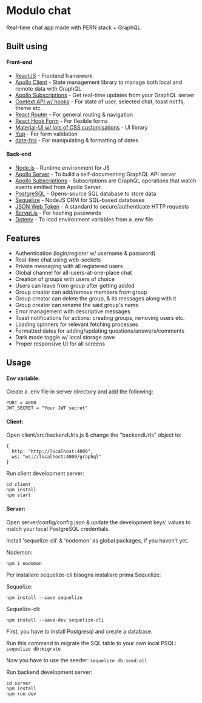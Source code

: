 # Modulo chat

Real-time chat app made with PERN stack + GraphQL

## Built using

#### Front-end

- [ReactJS](https://reactjs.org/) - Frontend framework
- [Apollo Client](https://www.apollographql.com/docs/react/) - State management library to manage both local and remote data with GraphQL
- [Apollo Subscriptions](https://www.apollographql.com/docs/react/data/subscriptions/) - Get real-time updates from your GraphQL server
- [Context API w/ hooks](https://reactjs.org/docs/context.html) - For state of user, selected chat, toast notifs, theme etc.
- [React Router](https://reactrouter.com/) - For general routing & navigation
- [React Hook Form](https://react-hook-form.com/) - For flexible forms
- [Material-UI w/ lots of CSS customisations](https://material-ui.com/) - UI library
- [Yup](https://github.com/jquense/yup) - For form validation
- [date-fns](https://date-fns.org/) - For manipulating & formatting of dates

#### Back-end

- [Node.js](https://nodejs.org/en/) - Runtime environment for JS
- [Apollo Server](https://www.apollographql.com/docs/apollo-server/) - To build a self-documenting GraphQL API server
- [Apollo Subscriptions](https://www.apollographql.com/docs/apollo-server/data/subscriptions/) - Subscriptions are GraphQL operations that watch events emitted from Apollo Server.
- [PostgreSQL](https://www.postgresql.org/) - Opens-source SQL database to store data
- [Sequelize](https://sequelize.org/) - NodeJS ORM for SQL-based databases
- [JSON Web Token](https://jwt.io/) - A standard to secure/authenticate HTTP requests
- [Bcrypt.js](https://www.npmjs.com/package/bcryptjs) - For hashing passwords
- [Dotenv](https://www.npmjs.com/package/dotenv) - To load environment variables from a .env file

## Features

- Authentication (login/register w/ username & password)
- Real-time chat using web-sockets
- Private messaging with all registered users
- Global channel for all-users-at-one-place chat
- Creation of groups with users of choice
- Users can leave from group after getting added
- Group creator can add/remove members from group
- Group creator can delete the group, & its messages along with it
- Group creator can rename the said group's name
- Error management with descriptive messages
- Toast notifications for actions: creating groups, removing users etc.
- Loading spinners for relevant fetching processes
- Formatted dates for adding/updating questions/answers/comments
- Dark mode toggle w/ local storage save
- Proper responsive UI for all screens

## Usage

#### Env variable:

Create a .env file in server directory and add the following:

```
PORT = 4000
JWT_SECRET = "Your JWT secret"

```

#### Client:

Open client/src/backendUrls.js & change the "backendUrls" object to:

```
{
  http: "http://localhost:4000",
  ws: "ws://localhost:4000/graphql"
}
```

Run client development server:

```
cd client
npm install
npm start
```

#### Server:

Open server/config/config.json & update the development keys' values to match your local PostgreSQL credentials.

Install 'sequelize-cli' & 'nodemon' as global packages, if you haven't yet.

Nodemon:

```
npm i nodemon
```

Per installare sequelize-cli bisogna installare prima Sequelize:

Sequelize:

```
npm install --save sequelize
```

Sequelize-cli:

```
npm install --save-dev sequelize-cli
```

First, you have to install Postgresql and create a database.

Run this command to migrate the SQL table to your own local PSQL:
`sequelize db:migrate`

Now you have to use the seeder:
`sequelize db:seed:all`

Run backend development server:

```
cd server
npm install
npm run dev
```

